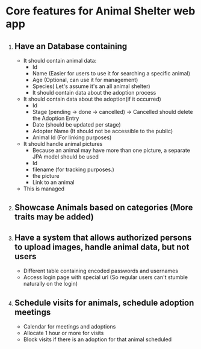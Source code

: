 # Core features for Animal Shelter web app

1. ## Have an Database containing
	- It should contain animal data:
		- Id
		- Name   (Easier for users to use it for searching a specific animal)
		- Age    (Optional, can use it for management)
		- Species( Let's assume it's an all animal shelter)
		- It should contain data about the adoption process
	- It should contain data about the adoption(if it occurred)
		- Id
		- Stage (pending -> done -> cancelled) -> Cancelled should delete the Adoption Entry
		- Date  (should be updated per stage)
		- Adopter Name (It should not be accessible to the public)
		- Animal Id (For linking purposes)
	- It should handle animal pictures
		- Because an animal may have more than one picture, a separate JPA model should be used
		- Id
		- filename (for tracking purposes.)
		- the picture
		- Link to an animal
	- This is managed
2. ## Showcase Animals based on categories (More traits may be added)

3.  ## Have a system that allows authorized persons to upload images, handle animal data, but not users
    - Different table containing encoded passwords and usernames
    - Access login page with special url (So regular users can't stumble naturally on the login)

4. ## Schedule visits for animals, schedule adoption meetings
	- Calendar for meetings and adoptions
	- Allocate 1 hour or more for visits
	- Block visits if there is an adoption for that animal scheduled
